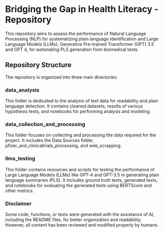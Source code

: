 # Bridging the Gap in Health Literacy - Repository

This repository aims to assess the performance of Natural Language Processing (NLP) for systematizing plain language identification and Large Language Models (LLMs), Generative Pre-trained Transformer (GPT) 3.5 and GPT 4, for automating PLS generation from biomedical texts.

## Repository Structure

The repository is organized into three main directories:

### data_analysis

This folder is dedicated to the analysis of text data for readability and plain language detection. It contains cleaned datasets, results of various hypothesis tests, and notebooks for performing analysis and modeling.

### data_collection_and_processing

This folder focuses on collecting and processing the data required for the project. It includes the Data Sources folder, pfizer_and_clinicaltrials_processing, and web_scrapping.

### llms_testing

This folder contains resources and scripts for testing the performance of Large Language Models (LLMs) like GPT-4 and GPT-3.5 in generating plain language summaries (PLS). It includes ground truth texts, generated texts, and notebooks for evaluating the generated texts using BERTScore and other metrics.

### Disclaimer

Some code, functions, or texts were generated with the assistance of AI, including the README files, for better organization and readability. However, all content has been reviewed and modified properly by humans.

